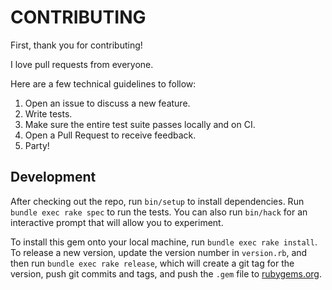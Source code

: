 # CONTRIBUTING

First, thank you for contributing!

I love pull requests from everyone.

Here are a few technical guidelines to follow:

1. Open an issue to discuss a new feature.
1. Write tests.
1. Make sure the entire test suite passes locally and on CI.
1. Open a Pull Request to receive feedback.
1. Party!

## Development

After checking out the repo, run `bin/setup` to install dependencies. Run `bundle exec rake spec` to run the tests. You can also run `bin/hack` for an interactive prompt that will allow you to experiment.

To install this gem onto your local machine, run `bundle exec rake install`. To release a new version, update the version number in `version.rb`, and then run `bundle exec rake release`, which will create a git tag for the version, push git commits and tags, and push the `.gem` file to [rubygems.org](https://rubygems.org).
